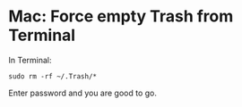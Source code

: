 # Mac: Force empty Trash from Terminal

In Terminal:
```
sudo rm -rf ~/.Trash/*
```

Enter password and you are good to go.
